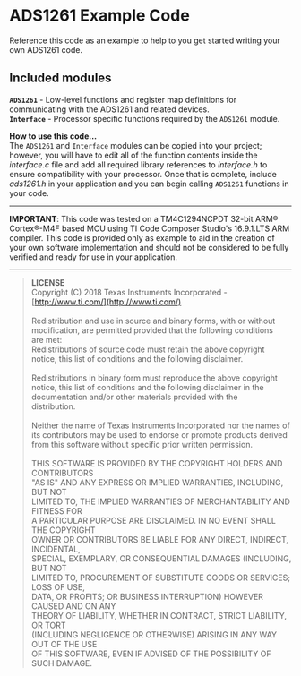 # ADS1261 Example Code

Reference this code as an example to help to you get started writing your own ADS1261 code.

## Included modules

**`ADS1261`** - Low-level functions and register map definitions for communicating with the ADS1261 and related devices.
\
**`Interface`** - Processor specific functions required by the `ADS1261` module.

**How to use this code...**
\
The `ADS1261` and `Interface` modules can be copied into your project; however, you will have to edit all of the function contents inside the *interface.c* file and add all required library references to *interface.h* to ensure compatibility with your processor. Once that is complete, include *ads1261.h* in your application and you can begin calling `ADS1261` functions in your code.

---

**IMPORTANT**: This code was tested on a TM4C1294NCPDT 32-bit ARM® Cortex®-M4F based MCU using TI Code Composer Studio's 16.9.1.LTS ARM compiler. This code is provided only as example to aid in the creation of your own software implementation and should not be considered to be fully verified and ready for use in your application.

---

>**LICENSE**
\
Copyright (C) 2018 Texas Instruments Incorporated - [http://www.ti.com/](http://www.ti.com/)
\
\
Redistribution and use in source and binary forms, with or without
\
modification, are permitted provided that the following conditions
\
are met:
\
Redistributions of source code must retain the above copyright
\
notice, this list of conditions and the following disclaimer.
\
\
Redistributions in binary form must reproduce the above copyright
\
notice, this list of conditions and the following disclaimer in the
\
documentation and/or other materials provided with the
\
distribution.
\
\
Neither the name of Texas Instruments Incorporated nor the names of
\
its contributors may be used to endorse or promote products derived
\
from this software without specific prior written permission.
\
\
THIS SOFTWARE IS PROVIDED BY THE COPYRIGHT HOLDERS AND CONTRIBUTORS
\
"AS IS" AND ANY EXPRESS OR IMPLIED WARRANTIES, INCLUDING, BUT NOT
\
LIMITED TO, THE IMPLIED WARRANTIES OF MERCHANTABILITY AND FITNESS FOR
\
A PARTICULAR PURPOSE ARE DISCLAIMED. IN NO EVENT SHALL THE COPYRIGHT
\
OWNER OR CONTRIBUTORS BE LIABLE FOR ANY DIRECT, INDIRECT, INCIDENTAL,
\
SPECIAL, EXEMPLARY, OR CONSEQUENTIAL DAMAGES (INCLUDING, BUT NOT
\
LIMITED TO, PROCUREMENT OF SUBSTITUTE GOODS OR SERVICES; LOSS OF USE,
\
DATA, OR PROFITS; OR BUSINESS INTERRUPTION) HOWEVER CAUSED AND ON ANY
\
THEORY OF LIABILITY, WHETHER IN CONTRACT, STRICT LIABILITY, OR TORT
\
(INCLUDING NEGLIGENCE OR OTHERWISE) ARISING IN ANY WAY OUT OF THE USE
\
OF THIS SOFTWARE, EVEN IF ADVISED OF THE POSSIBILITY OF SUCH DAMAGE.